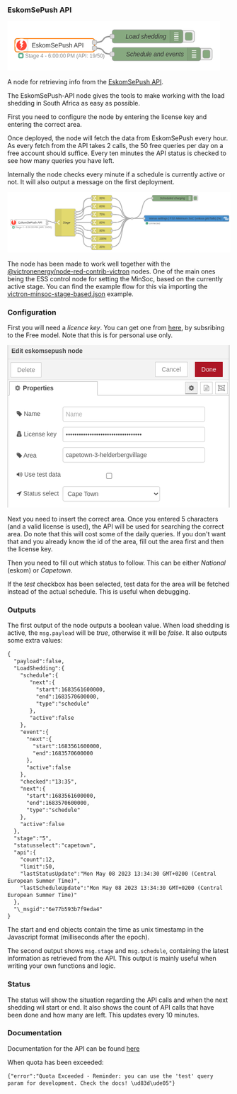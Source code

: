 ### EskomSePush API

![EskomsePush API](img/eskomsepush-flow.png)

A node for retrieving info from the [EskomSePush API](https://eskomsepush.gumroad.com/l/api).

The EskomSePush-API node gives the tools to make working with the load shedding in South Africa as easy as possible.

First you need to configure the node by entering the license key and entering the correct area.

Once deployed, the node will fetch the data from EskomSePush every hour. As every fetch from the API takes 2 calls, the 50 free queries per day on a free account should suffice. Every ten minutes the API status is checked to see how many queries you have left.

Internally the node checks every minute if a schedule is currently active or not. It will also output a message on the first deployment.

![EskomsePush Victron MinSOC](img/eskomsepush-victron-minsoc.png)

The node has been made to work well together with the [@victronenergy/node-red-contrib-victron](https://flows.nodered.org/node/@victronenergy/node-red-contrib-victron) nodes. One of the main ones being the
ESS control node for setting the MinSoc, based on the currently active stage. You can find the
example flow for this via importing the [victron-minsoc-stage-based.json](examples/victron-minsoc-stage-based.json) example.

### Configuration

First you will need a _licence key_. You can get one from [here](https://eskomsepush.gumroad.com/l/api), by subsribing to the Free model. Note that this is for personal use only.

![EskomsePush configuration](img/eskomsepush-configuration.png)

Next you need to insert the correct area. Once you entered 5 characters (and a valid license is used), the API will be used for searching the correct area. Do note that this will cost some of the daily queries. If you don't want that and you already know the id of the area, fill out the area first and then the license key.

Then you need to fill out which status to follow. This can be either _National_ (eskom) or _Capetown_.

If the _test_ checkbox has been selected, test data for the area will be fetched instead of the actual schedule. This is useful when debugging.

### Outputs

The first output of the node outputs a boolean value. When load shedding is active, the `msg.payload` will be _true_, otherwise it will be _false_. It also outputs some extra values:  
```
{
  "payload":false,
  "LoadShedding":{
    "schedule":{
       "next":{
         "start":1683561600000,
         "end":1683570600000,
         "type":"schedule"
       },
       "active":false
    },
    "event":{
      "next":{
        "start":1683561600000,
        "end":1683570600000
      },
      "active":false
    },
    "checked":"13:35",
    "next":{
      "start":1683561600000,
      "end":1683570600000,
      "type":"schedule"
    },
    "active":false
  },
  "stage":"5",
  "statusselect":"capetown",
  "api":{
    "count":12,
    "limit":50,
    "lastStatusUpdate":"Mon May 08 2023 13:34:30 GMT+0200 (Central European Summer Time)",
    "lastScheduleUpdate":"Mon May 08 2023 13:34:30 GMT+0200 (Central European Summer Time)"
  },
  "\_msgid":"6e77b593b7f9eda4"
}
```

The start and end objects contain the time as unix timestamp in the Javascript format (milliseconds after the epoch).

The second output shows `msg.stage` and `msg.schedule`, containing the latest information as retrieved from the API. This output is mainly useful when writing your own functions and logic.

### Status

The status will show the situation regarding the API calls and when the next
shedding wil start or end.  It also shows the count of API calls that have been
done and how many are left. This updates every 10 minutes.


### Documentation

Documentation for the API can be found [here](https://documenter.getpostman.com/view/1296288/UzQuNk3E)

When quota has been exceeded:
```
{"error":"Quota Exceeded - Reminder: you can use the 'test' query param for development. Check the docs! \ud83d\ude05"}
```
